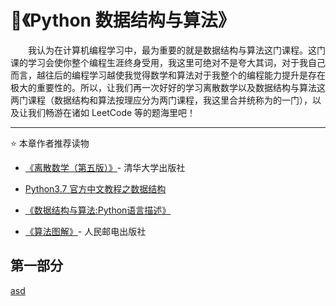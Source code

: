 # 💬《Python 数据结构与算法》
&emsp;&emsp;我认为在计算机编程学习中，最为重要的就是数据结构与算法这门课程。这门课的学习会使你整个编程生涯终身受用，我这里可绝对不是夸大其词，对于我自己而言，越往后的编程学习越使我觉得数学和算法对于我整个的编程能力提升是存在极大的重要性的。所以，让我们再一次好好的学习离散数学以及数据结构与算法这两门课程（数据结构和算法按理应分为两门课程，我这里合并统称为的一门），以及让我们畅游在诸如 LeetCode 等的题海里吧！

---

⭐ 本章作者推荐读物

+ [《离散数学（第五版）》](https://www.baidu.com/link?url=4svn2zwEsw5PWP8ZJPr9WYONIA6nIvY5Ocoz_1Aa7VE6k4bjanu-_wmeI4RQAayZTdR_Mb7h8t-NVKhTixUvkshzzuMjtTVZc1adl8h0hnW&wd=&eqid=dd79a6f80008cecb000000035cdaaf08)- 清华大学出版社

+ [Python3.7 官方中文教程之数据结构](https://docs.python.org/zh-cn/3/tutorial/datastructures.html)

+ [《数据结构与算法:Python语言描述》](https://book.douban.com/subject/26702568/)

+ [《算法图解》](https://book.douban.com/subject/26979890/)- 人民邮电出版社

## 第一部分

[asd](#)
